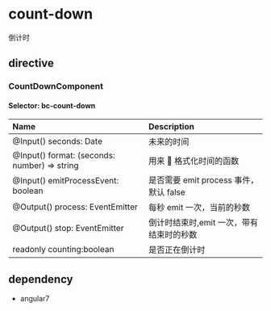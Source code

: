 # count-down

倒计时

## directive

### CountDownComponent

#### Selector: bc-count-down

| Name                                         | Description                              |
| :------------------------------------------- | :--------------------------------------- |
| @Input() seconds: Date                       | 未来的时间                               |
| @Input() format: (seconds: number) => string | 用来  格式化时间的函数                   |
| @Input() emitProcessEvent: boolean           | 是否需要 emit process 事件，默认 false   |
| @Output() process: EventEmitter<number>      | 每秒 emit 一次，当前的秒数               |
| @Output() stop: EventEmitter<number>         | 倒计时结束时,emit 一次，带有结束时的秒数 |
| readonly counting:boolean                    | 是否正在倒计时                           |

## dependency

- angular7
